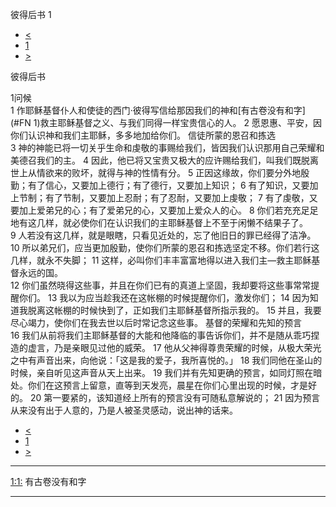 ﻿





 彼得后书 1




* [<](bible/1PE05.md)
* [1](bible/2PE.md)
* [>](bible/2PE02.md)



彼得后书 
 
1问候  
1 作耶稣基督仆人和使徒的西门·彼得写信给那因我们的神和[有古卷没有和字](#FN
1)救主耶稣基督之义、与我们同得一样宝贵信心的人。 
2 愿恩惠、平安，因你们认识神和我们主耶稣，多多地加给你们。 信徒所蒙的恩召和拣选  
3 神的神能已将一切关乎生命和虔敬的事赐给我们，皆因我们认识那用自己荣耀和美德召我们的主。 
4 因此，他已将又宝贵又极大的应许赐给我们，叫我们既脱离世上从情欲来的败坏，就得与神的性情有分。 
5 正因这缘故，你们要分外地殷勤；有了信心，又要加上德行；有了德行，又要加上知识； 
6 有了知识，又要加上节制；有了节制，又要加上忍耐；有了忍耐，又要加上虔敬； 
7 有了虔敬，又要加上爱弟兄的心；有了爱弟兄的心，又要加上爱众人的心。 
8 你们若充充足足地有这几样，就必使你们在认识我们的主耶稣基督上不至于闲懒不结果子了。 
9 人若没有这几样，就是眼瞎，只看见近处的，忘了他旧日的罪已经得了洁净。 
10 所以弟兄们，应当更加殷勤，使你们所蒙的恩召和拣选坚定不移。你们若行这几样，就永不失脚； 
11 这样，必叫你们丰丰富富地得以进入我们主—救主耶稣基督永远的国。  
12 你们虽然晓得这些事，并且在你们已有的真道上坚固，我却要将这些事常常提醒你们。 
13 我以为应当趁我还在这帐棚的时候提醒你们，激发你们； 
14 因为知道我脱离这帐棚的时候快到了，正如我们主耶稣基督所指示我的。 
15 并且，我要尽心竭力，使你们在我去世以后时常记念这些事。 基督的荣耀和先知的预言  
16 我们从前将我们主耶稣基督的大能和他降临的事告诉你们，并不是随从乖巧捏造的虚言，乃是亲眼见过他的威荣。 
17 他从父神得尊贵荣耀的时候，从极大荣光之中有声音出来，向他说：「这是我的爱子，我所喜悦的。」 
18 我们同他在圣山的时候，亲自听见这声音从天上出来。 
19 我们并有先知更确的预言，如同灯照在暗处。你们在这预言上留意，直等到天发亮，晨星在你们心里出现的时候，才是好的。 
20 第一要紧的，该知道经上所有的预言没有可随私意解说的； 
21 因为预言从来没有出于人意的，乃是人被圣灵感动，说出神的话来。 
* [<](bible/1PE05.md)
* [1](bible/2PE.md)
* [>](bible/2PE02.md)





---


[1:1:](#V1)
有古卷没有和字




---









